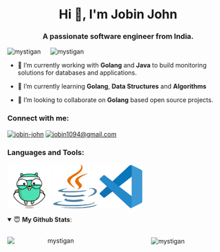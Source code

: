 <h1 align="center">Hi 👋, I'm Jobin John</h1>
<h3 align="center">A passionate software engineer from India.</h3>

<p align="left"> 
  <img src="https://komarev.com/ghpvc/?username=mystigan" alt="mystigan" />
  &emsp;
  <img src="https://badges.pufler.dev/repos/Mystigan" alt="mystigan" />
</p>

- 🔭 I’m currently working with **Golang** and **Java** to build monitoring solutions for databases and applications.

- 🌱 I’m currently learning **Golang**, **Data Structures** and **Algorithms**

- 👯 I’m looking to collaborate on **Golang** based open source projects.

<p align="left">
<h3 align="left">Connect with me:</h3>
<a href="https://linkedin.com/in/jobin-john" target="blank"><img align="center" src="https://cdn.jsdelivr.net/npm/simple-icons@3.0.1/icons/linkedin.svg" alt="jobin-john" height="30" width="40" /></a>
<a href="mailto:jobin1094@gmail.com" target="blank"><img align="center" src="https://cdn.jsdelivr.net/npm/simple-icons@3.0.1/icons/gmail.svg" alt="jobin1094@gmail.com" height="30" width="40" /></a>

</p>

<h3 align="left">Languages and Tools:</h3>

<p align = "left">
  <img src="https://github.com/Mystigan/Mystigan/blob/main/assets/gopher-workout.gif" alt="Golang" width=100 height=100>
  <img src="https://github.com/Mystigan/Mystigan/blob/main/assets/java.svg" alt="Java" width=100 height=100>
  <img src="https://github.com/Mystigan/Mystigan/blob/main/assets/vscode.svg" alt="VSCode" width=100 height=100>
</p>

<details open>
 <summary> 😇 <b>My Github Stats</b>: </summary>
<br>
<p align = "center">
  <img align="center" src="https://github-readme-stats.vercel.app/api?username=mystigan&show_icons=true&theme=radical" alt="mystigan" width=50% />
  <img align="left" src="https://github-readme-stats.vercel.app/api/top-langs/?username=mystigan&layout=compact&theme=radical" alt="mystigan" width=45% />
</p>
</details>
